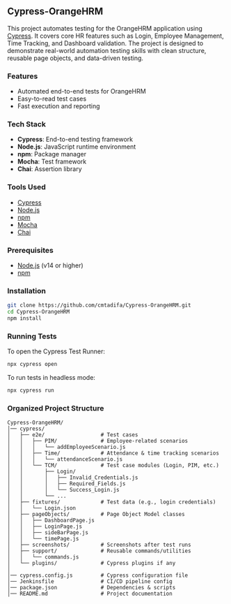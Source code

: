 ## Cypress-OrangeHRM

This project automates testing for the OrangeHRM application using [Cypress](https://www.cypress.io/).
It covers core HR features such as Login, Employee Management, Time Tracking, and Dashboard validation.
The project is designed to demonstrate real-world automation testing skills with clean structure, reusable page objects, and data-driven testing.

### Features

- Automated end-to-end tests for OrangeHRM
- Easy-to-read test cases
- Fast execution and reporting

### Tech Stack

- **Cypress**: End-to-end testing framework
- **Node.js**: JavaScript runtime environment
- **npm**: Package manager
- **Mocha**: Test framework
- **Chai**: Assertion library

### Tools Used

- [Cypress](https://www.cypress.io/)
- [Node.js](https://nodejs.org/)
- [npm](https://www.npmjs.com/)
- [Mocha](https://mochajs.org/)
- [Chai](https://www.chaijs.com/)

### Prerequisites

- [Node.js](https://nodejs.org/) (v14 or higher)
- [npm](https://www.npmjs.com/)

### Installation

```bash
git clone https://github.com/cmtadifa/Cypress-OrangeHRM.git
cd Cypress-OrangeHRM
npm install
```

### Running Tests

To open the Cypress Test Runner:

```bash
npx cypress open
```

To run tests in headless mode:

```bash
npx cypress run
```

### Organized Project Structure

```
Cypress-OrangeHRM/
│── cypress/
│   ├── e2e/                  # Test cases
│   │   ├── PIM/              # Employee-related scenarios
│   │   │   └── addEmployeeScenario.js
│   │   ├── Time/             # Attendance & time tracking scenarios
│   │   │   └── attendanceScenario.js
│   │   └── TCM/              # Test case modules (Login, PIM, etc.)
│   │       ├── Login/
│   │       │   ├── Invalid_Credentials.js
│   │       │   ├── Required_Fields.js
│   │       │   └── Success_Login.js
│   │       └── ...
│   ├── fixtures/             # Test data (e.g., login credentials)
│   │   └── Login.json
│   ├── pageObjects/          # Page Object Model classes
│   │   ├── DashboardPage.js
│   │   ├── LoginPage.js
│   │   ├── sideBarPage.js
│   │   └── timePage.js
│   ├── screenshots/          # Screenshots after test runs
│   ├── support/              # Reusable commands/utilities
│   │   └── commands.js
│   └── plugins/              # Cypress plugins if any
│
│── cypress.config.js         # Cypress configuration file
│── Jenkinsfile               # CI/CD pipeline config
│── package.json              # Dependencies & scripts
│── README.md                 # Project documentation

```
